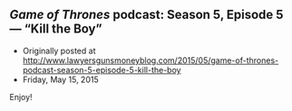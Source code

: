 ## <em>Game of Thrones</em> podcast: Season 5, Episode 5 — “Kill the Boy”

 * Originally posted at http://www.lawyersgunsmoneyblog.com/2015/05/game-of-thrones-podcast-season-5-episode-5-kill-the-boy
 * Friday, May 15, 2015

Enjoy!